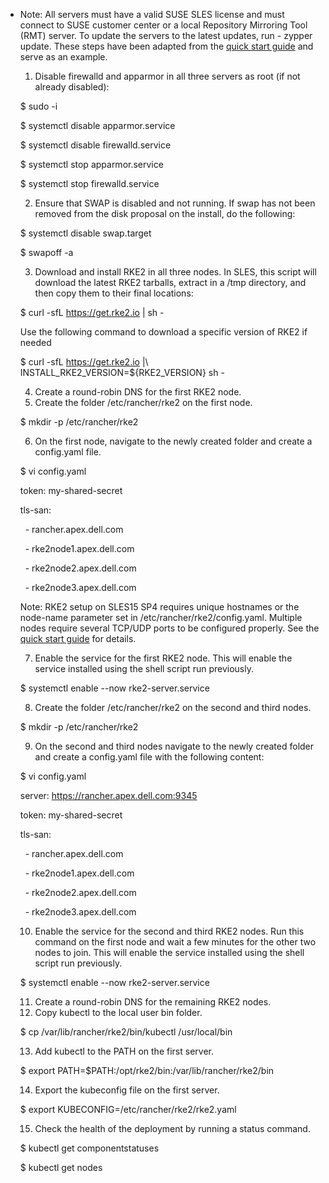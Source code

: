 -   Note: All servers must have a valid SUSE SLES license and must connect to SUSE customer center or a local Repository Mirroring Tool (RMT) server. To update the servers to the latest updates, run \- zypper update. These steps have been adapted from the [quick start guide](https://docs.rke2.io/install/quickstart/) and serve as an example.
    
    1.  Disable firewalld and apparmor in all three servers as root (if not already disabled):
    
    $ sudo -i
    
    $ systemctl disable apparmor.service
    
    $ systemctl disable firewalld.service
    
    $ systemctl stop apparmor.service
    
    $ systemctl stop firewalld.service
    
    2.  Ensure that SWAP is disabled and not running. If swap has not been removed from the disk proposal on the install, do the following:
    
    $ systemctl disable swap.target
    
    $ swapoff -a
    
    3.  Download and install RKE2 in all three nodes. In SLES, this script will download the latest RKE2 tarballs, extract in a /tmp directory, and then copy them to their final locations:
    
    $ curl -sfL https://get.rke2.io | sh -
    
    Use the following command to download a specific version of RKE2 if needed
    
    $ curl -sfL https://get.rke2.io |\\ INSTALL\_RKE2\_VERSION=${RKE2\_VERSION} sh -
    
    4.  Create a round-robin DNS for the first RKE2 node.
    5.  Create the folder /etc/rancher/rke2 on the first node.
    
    $ mkdir -p /etc/rancher/rke2
    
    6.  On the first node, navigate to the newly created folder and create a config.yaml file.
    
    $ vi config.yaml
    
    token: my-shared-secret
    
    tls-san:
    
      \- rancher.apex.dell.com
    
      \- rke2node1.apex.dell.com
    
      \- rke2node2.apex.dell.com
    
      \- rke2node3.apex.dell.com
    
    Note: RKE2 setup on SLES15 SP4 requires unique hostnames or the node-name parameter set in /etc/rancher/rke2/config.yaml. Multiple nodes require several TCP/UDP ports to be configured properly. See the [quick start guide](https://docs.rke2.io/install/quickstart/) for details.
    
    7.  Enable the service for the first RKE2 node. This will enable the service installed using the shell script run previously.
    
    $ systemctl enable --now rke2-server.service
    
    8.  Create the folder /etc/rancher/rke2 on the second and third nodes.
    
    $ mkdir -p /etc/rancher/rke2
    
    9.  On the second and third nodes navigate to the newly created folder and create a config.yaml file with the following content:
    
    $ vi config.yaml
    
    server: https://rancher.apex.dell.com:9345
    
    token: my-shared-secret
    
    tls-san:
    
      \- rancher.apex.dell.com
    
      \- rke2node1.apex.dell.com
    
      \- rke2node2.apex.dell.com
    
      \- rke2node3.apex.dell.com
    
    10.  Enable the service for the second and third RKE2 nodes. Run this command on the first node and wait a few minutes for the other two nodes to join. This will enable the service installed using the shell script run previously.
    
    $ systemctl enable --now rke2-server.service
    
    11.  Create a round-robin DNS for the remaining RKE2 nodes.
    12.  Copy kubectl to the local user bin folder.
    
    $ cp /var/lib/rancher/rke2/bin/kubectl /usr/local/bin
    
    13.  Add kubectl to the PATH on the first server.
    
    $ export PATH=$PATH:/opt/rke2/bin:/var/lib/rancher/rke2/bin
    
    14.  Export the kubeconfig file on the first server.
    
    $ export KUBECONFIG=/etc/rancher/rke2/rke2.yaml
    
    15.  Check the health of the deployment by running a status command.
    
    $ kubectl get componentstatuses
    
    $ kubectl get nodes